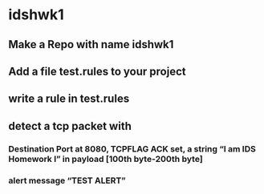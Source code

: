 # idshwk1

## Make a Repo with name idshwk1
## Add a file test.rules to your project
## write a rule in test.rules
## detect a tcp packet with
### Destination Port at 8080, TCPFLAG ACK set, a string “I am IDS Homework I” in payload [100th byte-200th byte]
### alert message “TEST ALERT”
